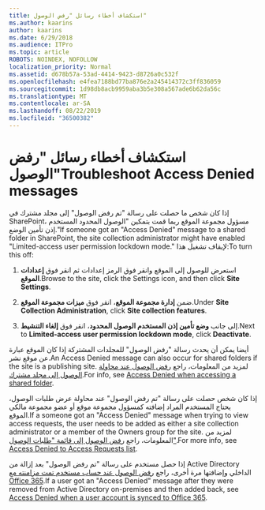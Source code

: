 ```yaml
---
title: استكشاف أخطاء رسائل "رفض الوصول"
ms.author: kaarins
author: kaarins
ms.date: 6/29/2018
ms.audience: ITPro
ms.topic: article
ROBOTS: NOINDEX, NOFOLLOW
localization_priority: Normal
ms.assetid: d678b57a-53ad-4414-9423-d8726a0c532f
ms.openlocfilehash: e4fea7188bd77ba876e2a245414372c3ff836059
ms.sourcegitcommit: 1d98db8acb9959aba3b5e308a567ade6b62da56c
ms.translationtype: MT
ms.contentlocale: ar-SA
ms.lasthandoff: 08/22/2019
ms.locfileid: "36500382"
---
```

# <a name="troubleshoot-access-denied-messages"></a><span data-ttu-id="8e747-102">استكشاف أخطاء رسائل "رفض الوصول"</span><span class="sxs-lookup"><span data-stu-id="8e747-102">Troubleshoot Access Denied messages</span></span>

<span data-ttu-id="8e747-103">إذا كان شخص ما حصلت على رسالة "تم رفض الوصول" إلى مجلد مشترك في SharePoint، مسؤول مجموعة الموقع ربما قمت بتمكين "الوصول المحدود المستخدم إذن تأمين الوضع."</span><span class="sxs-lookup"><span data-stu-id="8e747-103">If someone got an "Access Denied" message to a shared folder in SharePoint, the site collection administrator might have enabled "Limited-access user permission lockdown mode."</span></span> <span data-ttu-id="8e747-104">لإيقاف تشغيل هذا:</span><span class="sxs-lookup"><span data-stu-id="8e747-104">To turn this off:</span></span> 
  
1. <span data-ttu-id="8e747-105">استعرض للوصول إلى الموقع وانقر فوق الرمز إعدادات ثم انقر فوق **إعدادات الموقع**.</span><span class="sxs-lookup"><span data-stu-id="8e747-105">Browse to the site, click the Settings icon, and then click **Site Settings**.</span></span>
    
2. <span data-ttu-id="8e747-106">ضمن **إدارة مجموعة الموقع**، انقر فوق **ميزات مجموعة الموقع**.</span><span class="sxs-lookup"><span data-stu-id="8e747-106">Under **Site Collection Administration**, click **Site collection features**.</span></span>
    
3. <span data-ttu-id="8e747-107">إلى جانب **وضع تأمين إذن المستخدم الوصول المحدود**، انقر فوق **إلغاء التنشيط**.</span><span class="sxs-lookup"><span data-stu-id="8e747-107">Next to **Limited-access user permission lockdown mode**, click **Deactivate**.</span></span>
    
<span data-ttu-id="8e747-108">أيضا يمكن أن يحدث رسالة "رفض الوصول" للمجلدات المشتركة إذا كان الموقع عبارة عن موقع نشر.</span><span class="sxs-lookup"><span data-stu-id="8e747-108">An Access Denied message can also occur for shared folders if the site is a publishing site.</span></span> <span data-ttu-id="8e747-109">لمزيد من المعلومات، راجع [رفض الوصول عند محاولة الوصول إلى مجلد مشترك](https://go.microsoft.com/fwlink/?linkid=2004317).</span><span class="sxs-lookup"><span data-stu-id="8e747-109">For info, see [Access Denied when accessing a shared folder](https://go.microsoft.com/fwlink/?linkid=2004317).</span></span>
  
<span data-ttu-id="8e747-110">إذا كان شخص حصلت على رسالة "تم رفض الوصول" عند محاولة عرض طلبات الوصول، يحتاج المستخدم المراد إضافته كمسؤول مجموعة موقع أو عضو مجموعة مالكي الموقع.</span><span class="sxs-lookup"><span data-stu-id="8e747-110">If a someone got an "Access Denied" message when trying to view access requests, the user needs to be added as either a site collection administrator or a member of the Owners group for the site.</span></span> <span data-ttu-id="8e747-111">لمزيد من المعلومات، راجع [رفض الوصول إلى قائمة "طلبات الوصول"](https://go.microsoft.com/fwlink/?linkid=2004220).</span><span class="sxs-lookup"><span data-stu-id="8e747-111">For more info, see [Access Denied to Access Requests list](https://go.microsoft.com/fwlink/?linkid=2004220).</span></span>
  
<span data-ttu-id="8e747-112">إذا حصل مستخدم على رسالة "تم رفض الوصول" بعد إزالة من Active Directory الداخلي وإضافتها مرة أخرى، راجع [رفض الوصول عند حساب مستخدم تمت مزامنته مع Office 365](https://go.microsoft.com/fwlink/?linkid=2004318).</span><span class="sxs-lookup"><span data-stu-id="8e747-112">If a user got an "Access Denied" message after they were removed from Active Directory on-premises and then added back, see [Access Denied when a user account is synced to Office 365](https://go.microsoft.com/fwlink/?linkid=2004318).</span></span>
  

